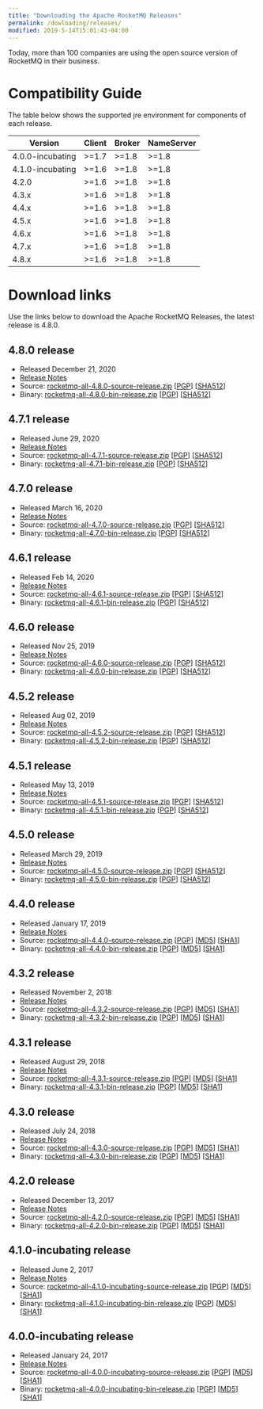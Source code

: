```yaml
---
title: "Downloading the Apache RocketMQ Releases"
permalink: /dowloading/releases/
modified: 2019-5-14T15:01:43-04:00
---
```


Today, more than 100 companies are using the 
open source version of RocketMQ in their business.  
 
 
# Compatibility Guide
The table below shows the supported jre environment for components of each release.

| Version | Client | Broker | NameServer |
| --- | --- | --- | --- |
| 4.0.0-incubating | >=1.7 | >=1.8 | >=1.8 |
| 4.1.0-incubating | >=1.6 | >=1.8 | >=1.8 |
| 4.2.0 | >=1.6 | >=1.8 | >=1.8 |
| 4.3.x | >=1.6 | >=1.8 | >=1.8 |
| 4.4.x | >=1.6 | >=1.8 | >=1.8 |
| 4.5.x | >=1.6 | >=1.8 | >=1.8 |
| 4.6.x | >=1.6 | >=1.8 | >=1.8 |
| 4.7.x | >=1.6 | >=1.8 | >=1.8 |
| 4.8.x | >=1.6 | >=1.8 | >=1.8 |


# Download links

Use the links below to download the Apache RocketMQ Releases, the latest release is 4.8.0.

## 4.8.0 release

* Released December 21, 2020
* [Release Notes](/release_notes/release-notes-4.8.0)
* Source: [rocketmq-all-4.8.0-source-release.zip](https://www.apache.org/dyn/closer.cgi?path=rocketmq/4.8.0/rocketmq-all-4.8.0-source-release.zip) [[PGP](https://www.apache.org/dist/rocketmq/4.8.0/rocketmq-all-4.8.0-source-release.zip.asc)] [[SHA512](https://www.apache.org/dist/rocketmq/4.8.0/rocketmq-all-4.8.0-source-release.zip.sha512)]
* Binary: [rocketmq-all-4.8.0-bin-release.zip](https://www.apache.org/dyn/closer.cgi?path=rocketmq/4.8.0/rocketmq-all-4.8.0-bin-release.zip) [[PGP](https://www.apache.org/dist/rocketmq/4.8.0/rocketmq-all-4.8.0-bin-release.zip.asc)] [[SHA512](https://www.apache.org/dist/rocketmq/4.8.0/rocketmq-all-4.8.0-bin-release.zip.sha512)]

## 4.7.1 release

* Released June 29, 2020
* [Release Notes](/release_notes/release-notes-4.7.1)
* Source: [rocketmq-all-4.7.1-source-release.zip](https://archive.apache.org/dist/rocketmq/4.7.1/rocketmq-all-4.7.1-source-release.zip) [[PGP](https://www.apache.org/dist/rocketmq/4.7.1/rocketmq-all-4.7.1-source-release.zip.asc)] [[SHA512](https://www.apache.org/dist/rocketmq/4.7.1/rocketmq-all-4.7.1-source-release.zip.sha512)]
* Binary: [rocketmq-all-4.7.1-bin-release.zip](https://archive.apache.org/dist/rocketmq/4.7.1/rocketmq-all-4.7.1-bin-release.zip) [[PGP](https://www.apache.org/dist/rocketmq/4.7.1/rocketmq-all-4.7.1-bin-release.zip.asc)] [[SHA512](https://www.apache.org/dist/rocketmq/4.7.1/rocketmq-all-4.7.1-bin-release.zip.sha512)]

## 4.7.0 release

* Released March 16, 2020
* [Release Notes](/release_notes/release-notes-4.7.0)
* Source: [rocketmq-all-4.7.0-source-release.zip](https://archive.apache.org/dist/rocketmq/4.7.0/rocketmq-all-4.7.0-source-release.zip) [[PGP](https://www.apache.org/dist/rocketmq/4.7.0/rocketmq-all-4.7.0-source-release.zip.asc)] [[SHA512](https://www.apache.org/dist/rocketmq/4.7.0/rocketmq-all-4.7.0-source-release.zip.sha512)]
* Binary: [rocketmq-all-4.7.0-bin-release.zip](https://archive.apache.org/dist/rocketmq/4.7.0/rocketmq-all-4.7.0-bin-release.zip) [[PGP](https://www.apache.org/dist/rocketmq/4.7.0/rocketmq-all-4.7.0-bin-release.zip.asc)] [[SHA512](https://www.apache.org/dist/rocketmq/4.7.0/rocketmq-all-4.7.0-bin-release.zip.sha512)]

## 4.6.1 release

* Released Feb 14, 2020
* [Release Notes](/release_notes/release-notes-4.6.1)
* Source: [rocketmq-all-4.6.1-source-release.zip](https://archive.apache.org/dist/rocketmq/4.6.1/rocketmq-all-4.6.1-source-release.zip) [[PGP](https://archive.apache.org/dist/rocketmq/4.6.1/rocketmq-all-4.6.1-source-release.zip.asc)] [[SHA512](https://archive.apache.org/dist/rocketmq/4.6.1/rocketmq-all-4.6.1-source-release.zip.sha512)]
* Binary: [rocketmq-all-4.6.1-bin-release.zip](https://archive.apache.org/dist/rocketmq/4.6.1/rocketmq-all-4.6.1-bin-release.zip) [[PGP](https://archive.apache.org/dist/rocketmq/4.6.1/rocketmq-all-4.6.1-bin-release.zip.asc)] [[SHA512](https://archive.apache.org/dist/rocketmq/4.6.1/rocketmq-all-4.6.1-bin-release.zip.sha512)]

## 4.6.0 release

* Released Nov 25, 2019
* [Release Notes](/release_notes/release-notes-4.6.0)
* Source: [rocketmq-all-4.6.0-source-release.zip](https://archive.apache.org/dist/rocketmq/4.6.0/rocketmq-all-4.6.0-source-release.zip) [[PGP](https://archive.apache.org/dist/rocketmq/4.6.0/rocketmq-all-4.6.0-source-release.zip.asc)] [[SHA512](https://archive.apache.org/dist/rocketmq/4.6.0/rocketmq-all-4.6.0-source-release.zip.sha512)]
* Binary: [rocketmq-all-4.6.0-bin-release.zip](https://archive.apache.org/dist/rocketmq/4.6.0/rocketmq-all-4.6.0-bin-release.zip) [[PGP](https://archive.apache.org/dist/rocketmq/4.6.0/rocketmq-all-4.6.0-bin-release.zip.asc)] [[SHA512](https://archive.apache.org/dist/rocketmq/4.6.0/rocketmq-all-4.6.0-bin-release.zip.sha512)]

## 4.5.2 release

* Released Aug 02, 2019
* [Release Notes](/release_notes/release-notes-4.5.2)
* Source: [rocketmq-all-4.5.2-source-release.zip](https://archive.apache.org/dist/rocketmq/4.5.2/rocketmq-all-4.5.2-source-release.zip) [[PGP](https://archive.apache.org/dist/rocketmq/4.5.2/rocketmq-all-4.5.2-source-release.zip.asc)] [[SHA512](https://archive.apache.org/dist/rocketmq/4.5.2/rocketmq-all-4.5.2-source-release.zip.sha512)]
* Binary: [rocketmq-all-4.5.2-bin-release.zip](https://archive.apache.org/dist/rocketmq/4.5.2/rocketmq-all-4.5.2-bin-release.zip) [[PGP](https://archive.apache.org/dist/rocketmq/4.5.2/rocketmq-all-4.5.2-bin-release.zip.asc)] [[SHA512](https://archive.apache.org/dist/rocketmq/4.5.2/rocketmq-all-4.5.2-bin-release.zip.sha512)]

## 4.5.1 release

* Released May 13, 2019
* [Release Notes](/release_notes/release-notes-4.5.1)
* Source: [rocketmq-all-4.5.1-source-release.zip](https://archive.apache.org/dist/rocketmq/4.5.1/rocketmq-all-4.5.1-source-release.zip) [[PGP](https://archive.apache.org/dist/rocketmq/4.5.1/rocketmq-all-4.5.1-source-release.zip.asc)] [[SHA512](https://archive.apache.org/dist/rocketmq/4.5.1/rocketmq-all-4.5.1-source-release.zip.sha512)]
* Binary: [rocketmq-all-4.5.1-bin-release.zip](https://archive.apache.org/dist/rocketmq/4.5.1/rocketmq-all-4.5.1-bin-release.zip) [[PGP](https://archive.apache.org/dist/rocketmq/4.5.1/rocketmq-all-4.5.1-bin-release.zip.asc)] [[SHA512](https://archive.apache.org/dist/rocketmq/4.5.1/rocketmq-all-4.5.1-bin-release.zip.sha512)]

## 4.5.0 release

* Released March 29, 2019
* [Release Notes](/release_notes/release-notes-4.5.0)
* Source: [rocketmq-all-4.5.0-source-release.zip](https://archive.apache.org/dist/rocketmq/4.5.0/rocketmq-all-4.5.0-source-release.zip) [[PGP](https://archive.apache.org/dist/rocketmq/4.5.0/rocketmq-all-4.5.0-source-release.zip.asc)] [[SHA512](https://archive.apache.org/dist/rocketmq/4.5.0/rocketmq-all-4.5.0-source-release.zip.sha512)]
* Binary: [rocketmq-all-4.5.0-bin-release.zip](https://archive.apache.org/dist/rocketmq/4.5.0/rocketmq-all-4.5.0-bin-release.zip) [[PGP](https://archive.apache.org/dist/rocketmq/4.5.0/rocketmq-all-4.5.0-bin-release.zip.asc)] [[SHA512](https://archive.apache.org/dist/rocketmq/4.5.0/rocketmq-all-4.5.0-bin-release.zip.sha512)]

## 4.4.0 release

* Released January 17, 2019
* [Release Notes](/release_notes/release-notes-4.4.0)
* Source: [rocketmq-all-4.4.0-source-release.zip](https://archive.apache.org/dist/rocketmq/4.4.0/rocketmq-all-4.4.0-source-release.zip) [[PGP](https://archive.apache.org/dist/rocketmq/4.4.0/rocketmq-all-4.4.0-source-release.zip.asc)] [[MD5](https://archive.apache.org/dist/rocketmq/4.4.0/rocketmq-all-4.4.0-source-release.zip.md5)] [[SHA1](https://archive.apache.org/dist/rocketmq/4.4.0/rocketmq-all-4.4.0-source-release.zip.sha1)]
* Binary: [rocketmq-all-4.4.0-bin-release.zip](https://archive.apache.org/dist/rocketmq/4.4.0/rocketmq-all-4.4.0-bin-release.zip) [[PGP](https://archive.apache.org/dist/rocketmq/4.4.0/rocketmq-all-4.4.0-bin-release.zip.asc)] [[MD5](https://archive.apache.org/dist/rocketmq/4.4.0/rocketmq-all-4.4.0-bin-release.zip.md5)] [[SHA1](https://archive.apache.org/dist/rocketmq/4.4.0/rocketmq-all-4.4.0-bin-release.zip.sha1)]

## 4.3.2 release

* Released November 2, 2018
* [Release Notes](/release_notes/release-notes-4.3.2)
* Source: [rocketmq-all-4.3.2-source-release.zip](https://archive.apache.org/dist/rocketmq/4.3.2/rocketmq-all-4.3.2-source-release.zip) [[PGP](https://archive.apache.org/dist/rocketmq/4.3.2/rocketmq-all-4.3.2-source-release.zip.asc)] [[MD5](https://archive.apache.org/dist/rocketmq/4.3.2/rocketmq-all-4.3.2-source-release.zip.md5)] [[SHA1](https://archive.apache.org/dist/rocketmq/4.3.2/rocketmq-all-4.3.2-source-release.zip.sha1)]
* Binary: [rocketmq-all-4.3.2-bin-release.zip](https://archive.apache.org/dist/rocketmq/4.3.2/rocketmq-all-4.3.2-bin-release.zip) [[PGP](https://archive.apache.org/dist/rocketmq/4.3.2/rocketmq-all-4.3.2-bin-release.zip.asc)] [[MD5](https://archive.apache.org/dist/rocketmq/4.3.2/rocketmq-all-4.3.2-bin-release.zip.md5)] [[SHA1](https://archive.apache.org/dist/rocketmq/4.3.2/rocketmq-all-4.3.2-bin-release.zip.sha1)]

## 4.3.1 release

* Released August 29, 2018
* [Release Notes](/release_notes/release-notes-4.3.1)
* Source: [rocketmq-all-4.3.1-source-release.zip](https://archive.apache.org/dist/rocketmq/4.3.1/rocketmq-all-4.3.1-source-release.zip) [[PGP](https://archive.apache.org/dist/rocketmq/4.3.1/rocketmq-all-4.3.1-source-release.zip.asc)] [[MD5](https://archive.apache.org/dist/rocketmq/4.3.1/rocketmq-all-4.3.1-source-release.zip.md5)] [[SHA1](https://archive.apache.org/dist/rocketmq/4.3.1/rocketmq-all-4.3.1-source-release.zip.sha1)]
* Binary: [rocketmq-all-4.3.1-bin-release.zip](https://archive.apache.org/dist/rocketmq/4.3.1/rocketmq-all-4.3.1-bin-release.zip) [[PGP](https://archive.apache.org/dist/rocketmq/4.3.1/rocketmq-all-4.3.1-bin-release.zip.asc)] [[MD5](https://archive.apache.org/dist/rocketmq/4.3.1/rocketmq-all-4.3.1-bin-release.zip.md5)] [[SHA1](https://archive.apache.org/dist/rocketmq/4.3.1/rocketmq-all-4.3.1-bin-release.zip.sha1)]

## 4.3.0 release

* Released July 24, 2018
* [Release Notes](/release_notes/release-notes-4.3.0)
* Source: [rocketmq-all-4.3.0-source-release.zip](https://archive.apache.org/dist/rocketmq/4.3.0/rocketmq-all-4.3.0-source-release.zip) [[PGP](https://archive.apache.org/dist/rocketmq/4.3.0/rocketmq-all-4.3.0-source-release.zip.asc)] [[MD5](https://archive.apache.org/dist/rocketmq/4.3.0/rocketmq-all-4.3.0-source-release.zip.md5)] [[SHA1](https://archive.apache.org/dist/rocketmq/4.3.0/rocketmq-all-4.3.0-source-release.zip.sha1)]
* Binary: [rocketmq-all-4.3.0-bin-release.zip](https://archive.apache.org/dist/rocketmq/4.3.0/rocketmq-all-4.3.0-bin-release.zip) [[PGP](https://archive.apache.org/dist/rocketmq/4.3.0/rocketmq-all-4.3.0-bin-release.zip.asc)] [[MD5](https://archive.apache.org/dist/rocketmq/4.3.0/rocketmq-all-4.3.0-bin-release.zip.md5)] [[SHA1](https://archive.apache.org/dist/rocketmq/4.3.0/rocketmq-all-4.3.0-bin-release.zip.sha1)]


## 4.2.0 release

* Released December 13, 2017
* [Release Notes](/release_notes/release-notes-4.2.0)
* Source: [rocketmq-all-4.2.0-source-release.zip](https://archive.apache.org/dist/rocketmq/4.2.0/rocketmq-all-4.2.0-source-release.zip) [[PGP](https://archive.apache.org/dist/rocketmq/4.2.0/rocketmq-all-4.2.0-source-release.zip.asc)] [[MD5](https://archive.apache.org/dist/rocketmq/4.2.0/rocketmq-all-4.2.0-source-release.zip.md5)] [[SHA1](https://archive.apache.org/dist/rocketmq/4.2.0/rocketmq-all-4.2.0-source-release.zip.sha1)]
* Binary: [rocketmq-all-4.2.0-bin-release.zip](https://archive.apache.org/dist/rocketmq/4.2.0/rocketmq-all-4.2.0-bin-release.zip) [[PGP](https://archive.apache.org/dist/rocketmq/4.2.0/rocketmq-all-4.2.0-bin-release.zip.asc)] [[MD5](https://archive.apache.org/dist/rocketmq/4.2.0/rocketmq-all-4.2.0-bin-release.zip.md5)] [[SHA1](https://archive.apache.org/dist/rocketmq/4.2.0/rocketmq-all-4.2.0-bin-release.zip.sha1)]

## 4.1.0-incubating release

* Released June 2, 2017
* [Release Notes](/release_notes/release-notes-4.1.0-incubating)
* Source: [rocketmq-all-4.1.0-incubating-source-release.zip](https://archive.apache.org/dist/rocketmq/4.1.0-incubating/rocketmq-all-4.1.0-incubating-source-release.zip) [[PGP](https://archive.apache.org/dist/rocketmq/4.1.0-incubating/rocketmq-all-4.1.0-incubating-source-release.zip.asc)] [[MD5](https://archive.apache.org/dist/rocketmq/4.1.0-incubating/rocketmq-all-4.1.0-incubating-source-release.zip.md5)] [[SHA1](https://archive.apache.org/dist/rocketmq/4.1.0-incubating/rocketmq-all-4.1.0-incubating-source-release.zip.sha1)]
* Binary: [rocketmq-all-4.1.0-incubating-bin-release.zip](https://archive.apache.org/dist/rocketmq/4.1.0-incubating/rocketmq-all-4.1.0-incubating-bin-release.zip) [[PGP](https://archive.apache.org/dist/rocketmq/4.1.0-incubating/rocketmq-all-4.1.0-incubating-bin-release.zip.asc)] [[MD5](https://archive.apache.org/dist/rocketmq/4.1.0-incubating/rocketmq-all-4.1.0-incubating-bin-release.zip.md5)] [[SHA1](https://archive.apache.org/dist/rocketmq/4.1.0-incubating/rocketmq-all-4.1.0-incubating-bin-release.zip.sha1)]

## 4.0.0-incubating release

* Released January 24, 2017
* [Release Notes](/release_notes/release-notes-4.0.0-incubating)
* Source: [rocketmq-all-4.0.0-incubating-source-release.zip](https://archive.apache.org/dist/rocketmq/4.0.0-incubating/rocketmq-all-4.0.0-incubating-source-release.zip) [[PGP](https://archive.apache.org/dist/rocketmq/4.0.0-incubating/rocketmq-all-4.0.0-incubating-source-release.zip.asc)] [[MD5](https://archive.apache.org/dist/rocketmq/4.0.0-incubating/rocketmq-all-4.0.0-incubating-source-release.zip.md5)] [[SHA1](https://archive.apache.org/dist/rocketmq/4.0.0-incubating/rocketmq-all-4.0.0-incubating-source-release.zip.sha1)]
* Binary: [rocketmq-all-4.0.0-incubating-bin-release.zip](https://archive.apache.org/dist/rocketmq/4.0.0-incubating/rocketmq-all-4.0.0-incubating-bin-release.zip) [[PGP](https://archive.apache.org/dist/rocketmq/4.0.0-incubating/rocketmq-all-4.0.0-incubating-bin-release.zip.asc)] [[MD5](https://archive.apache.org/dist/rocketmq/4.0.0-incubating/rocketmq-all-4.0.0-incubating-bin-release.zip.md5)] [[SHA1](https://archive.apache.org/dist/rocketmq/4.0.0-incubating/rocketmq-all-4.0.0-incubating-bin-release.zip.sha1)]

